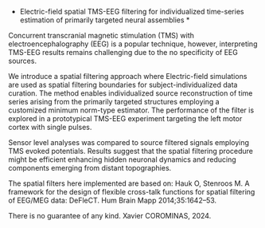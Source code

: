 * Electric-field spatial TMS-EEG filtering for individualized time-series estimation of primarily targeted neural assemblies *


Concurrent transcranial magnetic stimulation (TMS)  with electroencephalography (EEG) is a popular technique,
however, interpreting TMS-EEG results remains challenging due to the no specificity of EEG sources.

We introduce a spatial filtering approach where Electric-field simulations are used as spatial filtering boundaries for subject-individualized data curation.
The method enables individualized source reconstruction of time series arising from the primarily targeted structures employing a customized minimum norm-type estimator.
The performance of the filter is explored in a prototypical TMS-EEG experiment targeting the left motor cortex with single pulses.

Sensor level analyses was compared to source filtered signals employing TMS evoked potentials. Results suggest that the spatial filtering procedure might be efficient
enhancing hidden neuronal dynamics and reducing components emerging from distant topographies. 

The spatial filters here implemented are based on: 
Hauk O, Stenroos M. A framework for the design of flexible cross-talk functions for spatial filtering of EEG/MEG data: DeFleCT. Hum Brain Mapp 2014;35:1642–53. 


There is no guarantee of any kind.
Xavier COROMINAS, 2024.
